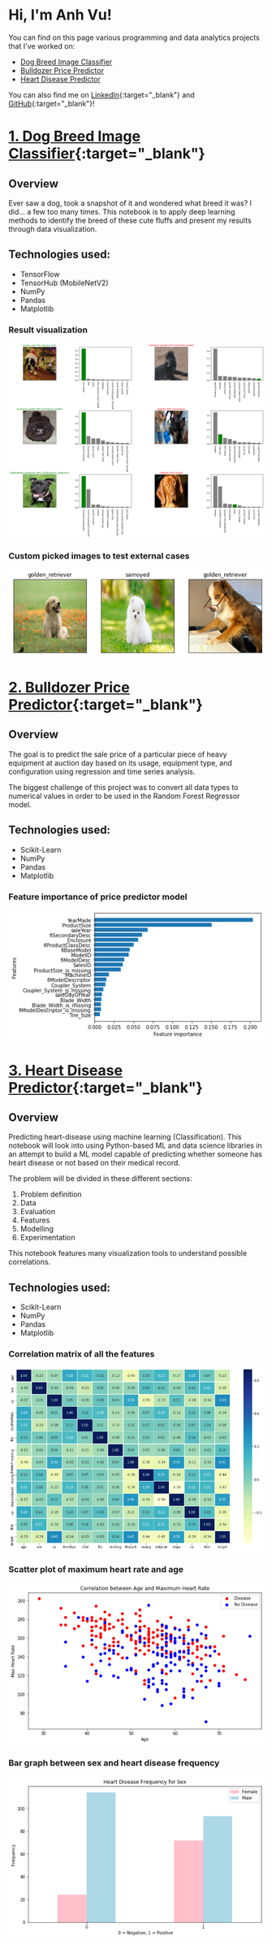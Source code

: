# Hi, I'm Anh Vu! 

You can find on this page various programming and data analytics projects that I've worked on:
* [Dog Breed Image Classifier](https://phamou.github.io/Portfolio/#1-dog-breed-image-classifier)
* [Bulldozer Price Predictor](https://phamou.github.io/Portfolio/#2-bulldozer-price-predictor)
* [Heart Disease Predictor](https://phamou.github.io/Portfolio/#3-heart-disease-predictor)

You can also find me on [LinkedIn](https://www.linkedin.com/in/anh-vu-pham/){:target="_blank"} and [GitHub](https://github.com/phamou){:target="_blank"}! 

# [1. Dog Breed Image Classifier](https://github.com/phamou/Image-Dog-Breed-Classifier/blob/master/good-boy-identifier.ipynb){:target="_blank"}
## Overview
Ever saw a dog, took a snapshot of it and wondered what breed it was? I did... a few too many times. This notebook is to apply deep learning methods to identify the breed of these cute fluffs and present my results through data visualization.

## Technologies used:
* TensorFlow
* TensorHub (MobileNetV2)
* NumPy
* Pandas
* Matplotlib

### Result visualization 
![](/images/result_data.png)

### Custom picked images to test external cases
![](/images/custom_results.png)


# [2. Bulldozer Price Predictor](https://github.com/phamou/Bulldozer-Price-Predictor/blob/master/bulldozer-price-regression.ipynb){:target="_blank"}
## Overview
The goal is to predict the sale price of a particular piece of heavy equipment at auction day based on its usage, equipment type, and configuration using regression and time series analysis. 

The biggest challenge of this project was to convert all data types to numerical values in order to be used in the Random Forest Regressor model.

## Technologies used:
* Scikit-Learn
* NumPy
* Pandas
* Matplotlib

### Feature importance of price predictor model
![](/images/feature_importance_bulldozer.png)


# [3. Heart Disease Predictor](https://github.com/phamou/Heart-Disease-Predictor/blob/master/heart-disease-classification.ipynb){:target="_blank"}
## Overview
Predicting heart-disease using machine learning (Classification).
This notebook will look into using Python-based ML and data science libraries in an attempt to build a ML model capable of predicting whether someone has heart disease or not based on their medical record.

The problem will be divided in these different sections:

1. Problem definition
2. Data
3. Evaluation
4. Features 
5. Modelling 
6. Experimentation

This notebook features many visualization tools to understand possible correlations.

## Technologies used:
* Scikit-Learn
* NumPy
* Pandas
* Matplotlib

### Correlation matrix of all the features
![](/images/correlation_matrix_heart_predictor.png)

### Scatter plot of maximum heart rate and age
![](/images/age_mhr_correlation.png)

### Bar graph between sex and heart disease frequency
![](/images/heart_disease_sex_frequency.png)
